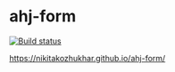 # ahj-form

[![Build status](https://ci.appveyor.com/api/projects/status/dda1qgo9h6mopwsl?svg=true)](https://ci.appveyor.com/project/nikitakozhukhar/ahj-form)

https://nikitakozhukhar.github.io/ahj-form/